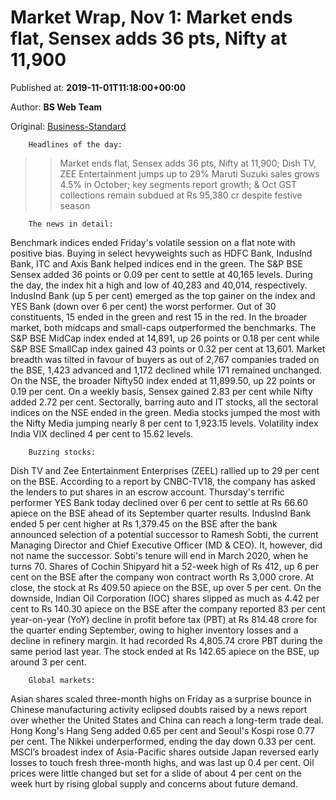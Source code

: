 
# Market Wrap, Nov 1: Market ends flat, Sensex adds 36 pts, Nifty at 11,900

Published at: **2019-11-01T11:18:00+00:00**

Author: **BS Web Team**

Original: [Business-Standard](https://www.business-standard.com/podcast/markets/market-wrap-nov-1-market-ends-flat-sensex-adds-36-pts-nifty-at-11-900-119110100965_1.html)


        Headlines of the day:
      
>> Market ends flat, Sensex adds 36 pts, Nifty at 11,900;
>> Dish TV, ZEE Entertainment jumps up to 29%
>> Maruti Suzuki sales grows 4.5% in October; key segments report growth; &
>> Oct GST collections remain subdued at Rs 95,380 cr despite festive season

        The news in detail:
      
Benchmark indices ended Friday's volatile session on a flat note with positive bias. Buying in select hevyweights such as HDFC Bank, IndusInd Bank, ITC and Axis Bank helped indices end in the green.
The S&P BSE Sensex added 36 points or 0.09 per cent to settle at 40,165 levels. During the day, the index hit a high and low of 40,283 and 40,014, respectively. IndusInd Bank (up 5 per cent) emerged as the top gainer on the index and YES Bank (down over 6 per cent) the worst performer.
Out of 30 constituents, 15 ended in the green and rest 15 in the red.
In the broader market, both midcaps and small-caps outperformed the benchmarks. The S&P BSE MidCap index ended at 14,891, up 26 points or 0.18 per cent while S&P BSE SmallCap index gained 43 points or 0.32 per cent at 13,601.
Market breadth was tilted in favour of buyers as out of 2,767 companies traded on the BSE, 1,423 advanced and 1,172 declined while 171 remained unchanged.
On the NSE, the broader Nifty50 index ended at 11,899.50, up 22 points or 0.19 per cent.
On a weekly basis, Sensex gained 2.83 per cent while Nifty added 2.72 per cent.
Sectorally, barring auto and IT stocks, all the sectoral indices on the NSE ended in the green. Media stocks jumped the most with the Nifty Media jumping nearly 8 per cent to 1,923.15 levels.
Volatility index India VIX declined 4 per cent to 15.62 levels.

        Buzzing stocks:
      
Dish TV and Zee Entertainment Enterprises (ZEEL) rallied up to 29 per cent on the BSE. According to a report by CNBC-TV18, the company has asked the lenders to put shares in an escrow account.
Thursday's terrific performer YES Bank today declined over 6 per cent to settle at Rs 66.60 apiece on the BSE ahead of its September quarter results.
IndusInd Bank ended 5 per cent higher at Rs 1,379.45 on the BSE after the bank announced selection of a potential successor to Ramesh Sobti, the current Managing Director and Chief Executive Officer (MD & CEO). It, however, did not name the successor. Sobti's tenure will end in March 2020, when he turns 70.
Shares of Cochin Shipyard hit a 52-week high of Rs 412, up 6 per cent on the BSE after the company won contract worth Rs 3,000 crore. At close, the stock at Rs 409.50 apiece on the BSE, up over 5 per cent.
On the downside, Indian Oil Corporation (IOC) shares slipped as much as 4.42 per cent to Rs 140.30 apiece on the BSE after the company reported 83 per cent year-on-year (YoY) decline in profit before tax (PBT) at Rs 814.48 crore for the quarter ending September, owing to higher inventory losses and a decline in refinery margin. It had recorded Rs 4,805.74 crore PBT during the same period last year. The stock ended at Rs 142.65 apiece on the BSE, up around 3 per cent.

        Global markets:
      
Asian shares scaled three-month highs on Friday as a surprise bounce in Chinese manufacturing activity eclipsed doubts raised by a news report over whether the United States and China can reach a long-term trade deal. Hong Kong's Hang Seng added 0.65 per cent and Seoul's Kospi rose 0.77 per cent. The Nikkei underperformed, ending the day down 0.33 per cent. MSCI’s broadest index of Asia-Pacific shares outside Japan reversed early losses to touch fresh three-month highs, and was last up 0.4 per cent.
Oil prices were little changed but set for a slide of about 4 per cent on the week hurt by rising global supply and concerns about future demand.
